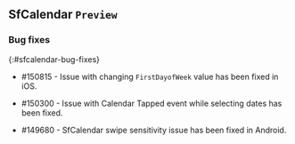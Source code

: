 ## SfCalendar `Preview`
 
### Bug fixes
{:#sfcalendar-bug-fixes}

* \#150815 - Issue with changing `FirstDayofWeek` value has been fixed in iOS.  

* \#150300 - Issue with Calendar Tapped event while selecting dates has been fixed.

* \#149680 - SfCalendar swipe sensitivity issue has been fixed in Android.  